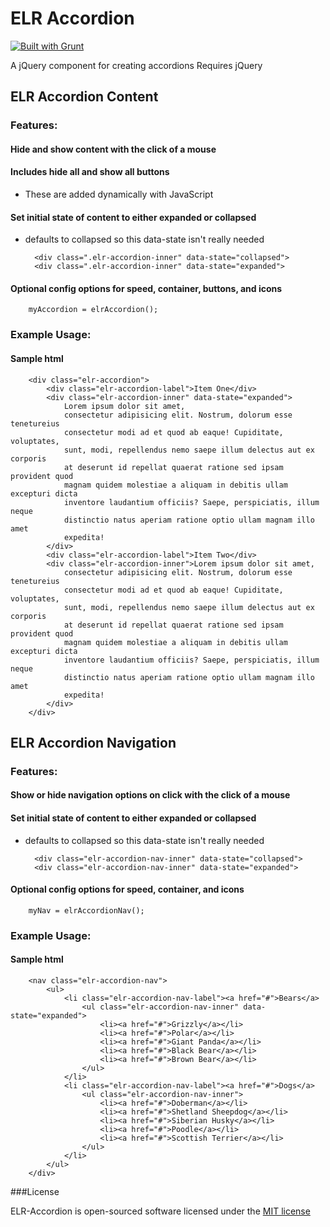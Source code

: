 # ELR Accordion

[![Built with Grunt](https://cdn.gruntjs.com/builtwith.png)](http://gruntjs.com/)

A jQuery component for creating accordions
Requires jQuery

## ELR Accordion Content

### Features:

#### Hide and show content with the click of a mouse

#### Includes hide all and show all buttons

+ These are added dynamically with JavaScript

#### Set initial state of content to either expanded or collapsed

+ defaults to collapsed so this data-state isn't really needed

        <div class=".elr-accordion-inner" data-state="collapsed">
        <div class=".elr-accordion-inner" data-state="expanded">

#### Optional config options for speed, container, buttons, and icons
        
        myAccordion = elrAccordion();

### Example Usage:

#### Sample html

        <div class="elr-accordion">
            <div class="elr-accordion-label">Item One</div>
            <div class="elr-accordion-inner" data-state="expanded">
                Lorem ipsum dolor sit amet,
                consectetur adipisicing elit. Nostrum, dolorum esse tenetureius 
                consectetur modi ad et quod ab eaque! Cupiditate, voluptates, 
                sunt, modi, repellendus nemo saepe illum delectus aut ex corporis 
                at deserunt id repellat quaerat ratione sed ipsam provident quod 
                magnam quidem molestiae a aliquam in debitis ullam excepturi dicta 
                inventore laudantium officiis? Saepe, perspiciatis, illum neque 
                distinctio natus aperiam ratione optio ullam magnam illo amet 
                expedita!
            </div>
            <div class="elr-accordion-label">Item Two</div>
            <div class="elr-accordion-inner">Lorem ipsum dolor sit amet, 
                consectetur adipisicing elit. Nostrum, dolorum esse tenetureius 
                consectetur modi ad et quod ab eaque! Cupiditate, voluptates, 
                sunt, modi, repellendus nemo saepe illum delectus aut ex corporis 
                at deserunt id repellat quaerat ratione sed ipsam provident quod 
                magnam quidem molestiae a aliquam in debitis ullam excepturi dicta 
                inventore laudantium officiis? Saepe, perspiciatis, illum neque 
                distinctio natus aperiam ratione optio ullam magnam illo amet 
                expedita!
            </div>
        </div>


## ELR Accordion Navigation

### Features:

#### Show or hide navigation options on click with the click of a mouse

#### Set initial state of content to either expanded or collapsed

+ defaults to collapsed so this data-state isn't really needed

        <div class="elr-accordion-nav-inner" data-state="collapsed">
        <div class="elr-accordion-nav-inner" data-state="expanded">

#### Optional config options for speed, container, and icons

        myNav = elrAccordionNav();

### Example Usage:

#### Sample html

        <nav class="elr-accordion-nav">
            <ul>
                <li class="elr-accordion-nav-label"><a href="#">Bears</a>
                    <ul class="elr-accordion-nav-inner" data-state="expanded">
                        <li><a href="#">Grizzly</a></li>
                        <li><a href="#">Polar</a></li>
                        <li><a href="#">Giant Panda</a></li>
                        <li><a href="#">Black Bear</a></li>
                        <li><a href="#">Brown Bear</a></li>
                    </ul>
                </li>
                <li class="elr-accordion-nav-label"><a href="#">Dogs</a>
                    <ul class="elr-accordion-nav-inner">
                        <li><a href="#">Doberman</a></li>
                        <li><a href="#">Shetland Sheepdog</a></li>
                        <li><a href="#">Siberian Husky</a></li>
                        <li><a href="#">Poodle</a></li>
                        <li><a href="#">Scottish Terrier</a></li>
                    </ul>
                </li>
            </ul>
        </div>

###License

ELR-Accordion is open-sourced software licensed under the [MIT license](http://opensource.org/licenses/MIT)